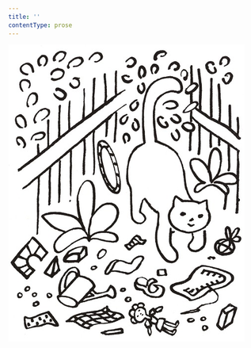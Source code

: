 ```yaml
---
title: ''
contentType: prose
---
```


![povidani_o_pejskovi_a_kocicce_040](./resources/povidani_o_pejskovi_a_kocicce_040.jpg)
